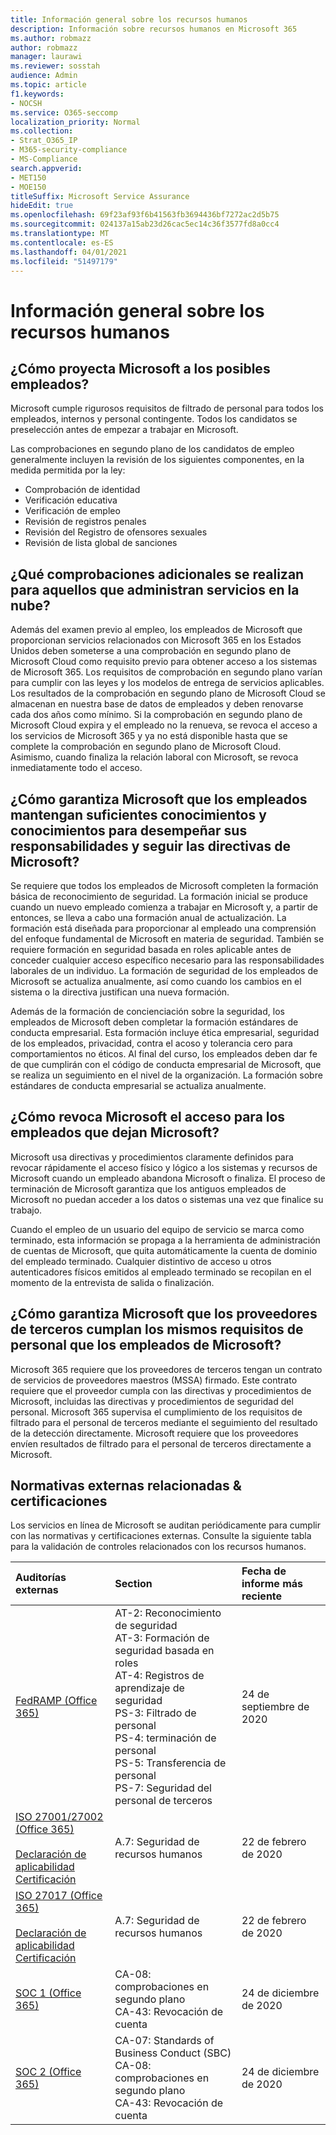 ```yaml
---
title: Información general sobre los recursos humanos
description: Información sobre recursos humanos en Microsoft 365
ms.author: robmazz
author: robmazz
manager: laurawi
ms.reviewer: sosstah
audience: Admin
ms.topic: article
f1.keywords:
- NOCSH
ms.service: O365-seccomp
localization_priority: Normal
ms.collection:
- Strat_O365_IP
- M365-security-compliance
- MS-Compliance
search.appverid:
- MET150
- MOE150
titleSuffix: Microsoft Service Assurance
hideEdit: true
ms.openlocfilehash: 69f23af93f6b41563fb3694436bf7272ac2d5b75
ms.sourcegitcommit: 024137a15ab23d26cac5ec14c36f3577fd8a0cc4
ms.translationtype: MT
ms.contentlocale: es-ES
ms.lasthandoff: 04/01/2021
ms.locfileid: "51497179"
---
```

# <a name="human-resources-overview"></a>Información general sobre los recursos humanos

## <a name="how-does-microsoft-screen-prospective-employees"></a>¿Cómo proyecta Microsoft a los posibles empleados?

Microsoft cumple rigurosos requisitos de filtrado de personal para todos los empleados, internos y personal contingente. Todos los candidatos se preselección antes de empezar a trabajar en Microsoft.

Las comprobaciones en segundo plano de los candidatos de empleo generalmente incluyen la revisión de los siguientes componentes, en la medida permitida por la ley:

- Comprobación de identidad
- Verificación educativa
- Verificación de empleo
- Revisión de registros penales
- Revisión del Registro de ofensores sexuales
- Revisión de lista global de sanciones

## <a name="what-additional-checks-are-performed-for-those-who-manage-cloud-services"></a>¿Qué comprobaciones adicionales se realizan para aquellos que administran servicios en la nube?

Además del examen previo al empleo, los empleados de Microsoft que proporcionan servicios relacionados con Microsoft 365 en los Estados Unidos deben someterse a una comprobación en segundo plano de Microsoft Cloud como requisito previo para obtener acceso a los sistemas de Microsoft 365. Los requisitos de comprobación en segundo plano varían para cumplir con las leyes y los modelos de entrega de servicios aplicables. Los resultados de la comprobación en segundo plano de Microsoft Cloud se almacenan en nuestra base de datos de empleados y deben renovarse cada dos años como mínimo. Si la comprobación en segundo plano de Microsoft Cloud expira y el empleado no la renueva, se revoca el acceso a los servicios de Microsoft 365 y ya no está disponible hasta que se complete la comprobación en segundo plano de Microsoft Cloud. Asimismo, cuando finaliza la relación laboral con Microsoft, se revoca inmediatamente todo el acceso.

## <a name="how-does-microsoft-ensure-employees-maintain-sufficient-skillset-and-knowledge-to-perform-their-responsibilities-and-follow-microsoft-policies"></a>¿Cómo garantiza Microsoft que los empleados mantengan suficientes conocimientos y conocimientos para desempeñar sus responsabilidades y seguir las directivas de Microsoft?

Se requiere que todos los empleados de Microsoft completen la formación básica de reconocimiento de seguridad. La formación inicial se produce cuando un nuevo empleado comienza a trabajar en Microsoft y, a partir de entonces, se lleva a cabo una formación anual de actualización. La formación está diseñada para proporcionar al empleado una comprensión del enfoque fundamental de Microsoft en materia de seguridad. También se requiere formación en seguridad basada en roles aplicable antes de conceder cualquier acceso específico necesario para las responsabilidades laborales de un individuo. La formación de seguridad de los empleados de Microsoft se actualiza anualmente, así como cuando los cambios en el sistema o la directiva justifican una nueva formación.

Además de la formación de concienciación sobre la seguridad, los empleados de Microsoft deben completar la formación estándares de conducta empresarial. Esta formación incluye ética empresarial, seguridad de los empleados, privacidad, contra el acoso y tolerancia cero para comportamientos no éticos. Al final del curso, los empleados deben dar fe de que cumplirán con el código de conducta empresarial de Microsoft, que se realiza un seguimiento en el nivel de la organización. La formación sobre estándares de conducta empresarial se actualiza anualmente.

## <a name="how-does-microsoft-revoke-access-for-employees-who-leave-microsoft"></a>¿Cómo revoca Microsoft el acceso para los empleados que dejan Microsoft?

Microsoft usa directivas y procedimientos claramente definidos para revocar rápidamente el acceso físico y lógico a los sistemas y recursos de Microsoft cuando un empleado abandona Microsoft o finaliza. El proceso de terminación de Microsoft garantiza que los antiguos empleados de Microsoft no puedan acceder a los datos o sistemas una vez que finalice su trabajo.

Cuando el empleo de un usuario del equipo de servicio se marca como terminado, esta información se propaga a la herramienta de administración de cuentas de Microsoft, que quita automáticamente la cuenta de dominio del empleado terminado. Cualquier distintivo de acceso u otros autenticadores físicos emitidos al empleado terminado se recopilan en el momento de la entrevista de salida o finalización.

## <a name="how-does-microsoft-ensure-third-party-suppliers-meet-the-same-personnel-requirements-as-microsoft-employees"></a>¿Cómo garantiza Microsoft que los proveedores de terceros cumplan los mismos requisitos de personal que los empleados de Microsoft?

Microsoft 365 requiere que los proveedores de terceros tengan un contrato de servicios de proveedores maestros (MSSA) firmado. Este contrato requiere que el proveedor cumpla con las directivas y procedimientos de Microsoft, incluidas las directivas y procedimientos de seguridad del personal. Microsoft 365 supervisa el cumplimiento de los requisitos de filtrado para el personal de terceros mediante el seguimiento del resultado de la detección directamente. Microsoft requiere que los proveedores envíen resultados de filtrado para el personal de terceros directamente a Microsoft.

## <a name="related-external-regulations--certifications"></a>Normativas externas relacionadas & certificaciones

Los servicios en línea de Microsoft se auditan periódicamente para cumplir con las normativas y certificaciones externas. Consulte la siguiente tabla para la validación de controles relacionados con los recursos humanos.

| **Auditorías externas** | **Section** | **Fecha de informe más reciente** |
|:--------------------|:------------|:-----------------------|  
| [FedRAMP (Office 365)](https://compliance.microsoft.com/compliancemanager) | AT-2: Reconocimiento de seguridad <br> AT-3: Formación de seguridad basada en roles <br> AT-4: Registros de aprendizaje de seguridad <br> PS-3: Filtrado de personal <br> PS-4: terminación de personal <br> PS-5: Transferencia de personal <br> PS-7: Seguridad del personal de terceros | 24 de septiembre de 2020 |
| [ISO 27001/27002 (Office 365)](https://servicetrust.microsoft.com/ViewPage/MSComplianceGuideV3?command=Download&downloadType=Document&downloadId=d7864d4f-e053-4cc4-a964-fa526d07c3be&tab=7027ead0-3d6b-11e9-b9e1-290b1eb4cdeb&docTab=7027ead0-3d6b-11e9-b9e1-290b1eb4cdeb_ISO_Reports) <br><br> [Declaración de aplicabilidad](https://servicetrust.microsoft.com/ViewPage/MSComplianceGuide?command=Download&downloadType=Document&downloadId=8ee1e46b-2ada-4e7b-bb7d-4c55a8cb6fcd&docTab=4ce99610-c9c0-11e7-8c2c-f908a777fa4d_ISO_Reports) <br> [Certificación](https://servicetrust.microsoft.com/ViewPage/MSComplianceGuideV3?command=Download&downloadType=Document&downloadId=1e84a14a-2468-45ac-9412-5e53250d57ec&tab=7027ead0-3d6b-11e9-b9e1-290b1eb4cdeb&docTab=7027ead0-3d6b-11e9-b9e1-290b1eb4cdeb_ISO_Reports) | A.7: Seguridad de recursos humanos | 22 de febrero de 2020 |
| [ISO 27017 (Office 365)](https://aka.ms/o365iso) <br><br> [Declaración de aplicabilidad](https://aka.ms/o365isosoa) <br> [Certificación](https://aka.ms/Office365ISO27017Cert) | A.7: Seguridad de recursos humanos | 22 de febrero de 2020 |
| [SOC 1 (Office 365)](https://servicetrust.microsoft.com/ViewPage/MSComplianceGuideV3?command=Download&downloadType=Document&downloadId=90df3f9c-3aaf-4dbf-99d0-ca9f2991721b&tab=7027ead0-3d6b-11e9-b9e1-290b1eb4cdeb&docTab=7027ead0-3d6b-11e9-b9e1-290b1eb4cdeb_SOC_%2F_SSAE_16_Reports) | CA-08: comprobaciones en segundo plano <br> CA-43: Revocación de cuenta | 24 de diciembre de 2020 |
| [SOC 2 (Office 365)](https://servicetrust.microsoft.com/ViewPage/MSComplianceGuideV3?command=Download&downloadType=Document&downloadId=a73c1738-7892-42b7-acd3-87b6371c53f6&tab=7027ead0-3d6b-11e9-b9e1-290b1eb4cdeb&docTab=7027ead0-3d6b-11e9-b9e1-290b1eb4cdeb_SOC_%2F_SSAE_16_Reports) | CA-07: Standards of Business Conduct (SBC) <br> CA-08: comprobaciones en segundo plano <br> CA-43: Revocación de cuenta | 24 de diciembre de 2020 |

